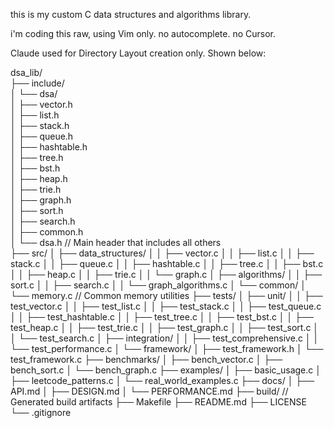 



this is my custom C data structures and algorithms library. 

i'm coding this raw, using Vim only. no autocomplete. no Cursor. 

Claude used for Directory Layout creation only. Shown below: 

dsa_lib/\
├── include/\
│   └── dsa/\
│       ├── vector.h\
│       ├── list.h\
│       ├── stack.h\
│       ├── queue.h\
│       ├── hashtable.h\
│       ├── tree.h\
│       ├── bst.h\
│       ├── heap.h\
│       ├── trie.h\
│       ├── graph.h\
│       ├── sort.h\
│       ├── search.h\
│       ├── common.h\
│       └── dsa.h          // Main header that includes all others\
├── src/
│   ├── data_structures/
│   │   ├── vector.c
│   │   ├── list.c
│   │   ├── stack.c
│   │   ├── queue.c
│   │   ├── hashtable.c
│   │   ├── tree.c
│   │   ├── bst.c
│   │   ├── heap.c
│   │   ├── trie.c
│   │   └── graph.c
│   ├── algorithms/
│   │   ├── sort.c
│   │   ├── search.c
│   │   └── graph_algorithms.c
│   └── common/
│       └── memory.c       // Common memory utilities
├── tests/
│   ├── unit/
│   │   ├── test_vector.c
│   │   ├── test_list.c
│   │   ├── test_stack.c
│   │   ├── test_queue.c
│   │   ├── test_hashtable.c
│   │   ├── test_tree.c
│   │   ├── test_bst.c
│   │   ├── test_heap.c
│   │   ├── test_trie.c
│   │   ├── test_graph.c
│   │   ├── test_sort.c
│   │   └── test_search.c
│   ├── integration/
│   │   ├── test_comprehensive.c
│   │   └── test_performance.c
│   └── framework/
│       ├── test_framework.h
│       └── test_framework.c
├── benchmarks/
│   ├── bench_vector.c
│   ├── bench_sort.c
│   └── bench_graph.c
├── examples/
│   ├── basic_usage.c
│   ├── leetcode_patterns.c
│   └── real_world_examples.c
├── docs/
│   ├── API.md
│   ├── DESIGN.md
│   └── PERFORMANCE.md
├── build/                 // Generated build artifacts
├── Makefile
├── README.md
├── LICENSE
└── .gitignore

